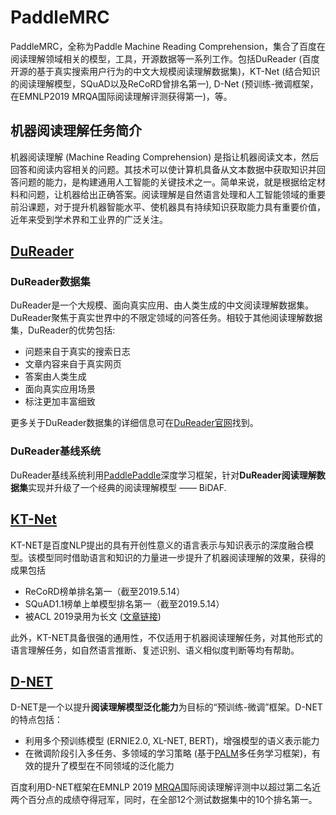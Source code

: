 # PaddleMRC

PaddleMRC，全称为Paddle Machine Reading Comprehension，集合了百度在阅读理解领域相关的模型，工具，开源数据等一系列工作。包括DuReader (百度开源的基于真实搜索用户行为的中文大规模阅读理解数据集)，KT-Net (结合知识的阅读理解模型，SQuAD以及ReCoRD曾排名第一), D-Net (预训练-微调框架，在EMNLP2019 MRQA国际阅读理解评测获得第一)，等。

## 机器阅读理解任务简介
机器阅读理解 (Machine Reading Comprehension) 是指让机器阅读文本，然后回答和阅读内容相关的问题。其技术可以使计算机具备从文本数据中获取知识并回答问题的能力，是构建通用人工智能的关键技术之一。简单来说，就是根据给定材料和问题，让机器给出正确答案。阅读理解是自然语言处理和人工智能领域的重要前沿课题，对于提升机器智能水平、使机器具有持续知识获取能力具有重要价值，近年来受到学术界和工业界的广泛关注。

## [DuReader](https://github.com/PaddlePaddle/Research/tree/master/NLP/ACL2018-DuReader)

### DuReader数据集
DuReader是一个大规模、面向真实应用、由人类生成的中文阅读理解数据集。DuReader聚焦于真实世界中的不限定领域的问答任务。相较于其他阅读理解数据集，DuReader的优势包括:

 - 问题来自于真实的搜索日志
 - 文章内容来自于真实网页
 - 答案由人类生成
 - 面向真实应用场景
 - 标注更加丰富细致

更多关于DuReader数据集的详细信息可在[DuReader官网](https://ai.baidu.com//broad/subordinate?dataset=dureader)找到。

### DuReader基线系统

DuReader基线系统利用[PaddlePaddle](http://paddlepaddle.org)深度学习框架，针对**DuReader阅读理解数据集**实现并升级了一个经典的阅读理解模型 —— BiDAF.


## [KT-Net](https://github.com/PaddlePaddle/Research/tree/master/NLP/ACL2019-KTNET)
KT-NET是百度NLP提出的具有开创性意义的语言表示与知识表示的深度融合模型。该模型同时借助语言和知识的力量进一步提升了机器阅读理解的效果，获得的成果包括

 - ReCoRD榜单排名第一（截至2019.5.14）
 - SQuAD1.1榜单上单模型排名第一（截至2019.5.14）
 - 被ACL 2019录用为长文 ([文章链接](https://www.aclweb.org/anthology/P19-1226/))

此外，KT-NET具备很强的通用性，不仅适用于机器阅读理解任务，对其他形式的语言理解任务，如自然语言推断、复述识别、语义相似度判断等均有帮助。


## [D-NET](https://github.com/PaddlePaddle/Research/tree/master/NLP/MRQA2019-D-NET)
D-NET是一个以提升**阅读理解模型泛化能力**为目标的“预训练-微调”框架。D-NET的特点包括：

- 利用多个预训练模型 (ERNIE2.0, XL-NET, BERT)，增强模型的语义表示能力
- 在微调阶段引入多任务、多领域的学习策略 (基于[PALM](https://github.com/PaddlePaddle/PALM)多任务学习框架)，有效的提升了模型在不同领域的泛化能力

百度利用D-NET框架在EMNLP 2019 [MRQA](https://mrqa.github.io/)国际阅读理解评测中以超过第二名近两个百分点的成绩夺得冠军，同时，在全部12个测试数据集中的10个排名第一。
